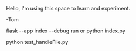 Hello,
I'm using this space to learn and experiment.

-Tom

flask --app index --debug run
or
python index.py

python test_handleFile.py 
